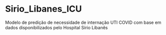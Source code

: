 # Sirio_Libanes_ICU
Modelo de predição de necessidade de internação UTI COVID com base em dados disponibilizados pelo Hospital Sírio Libanês
